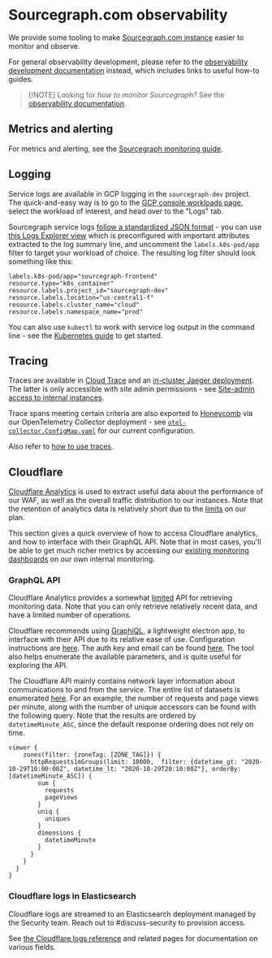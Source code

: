 # Sourcegraph.com observability

We provide some tooling to make [Sourcegraph.com instance](../../process/deployments/instances.md#dotcom) easier to monitor and observe.

For general observability development, please refer to the [observability development documentation](https://docs.sourcegraph.com/dev/background-information/observability) instead, which includes links to useful how-to guides.

> [!NOTE] Looking for _how to monitor Sourcegraph?_ See the [observability documentation](https://docs.sourcegraph.com/admin/observability).

## Metrics and alerting

For metrics and alerting, see the [Sourcegraph monitoring guide](./monitoring.md).

## Logging

Service logs are available in GCP logging in the `sourcegraph-dev` project.
The quick-and-easy way is to go to the [GCP console workloads page](https://console.cloud.google.com/kubernetes/workload/overview?project=sourcegraph-dev), select the workload of interest, and head over to the "Logs" tab.

Sourcegraph service logs [follow a standardized JSON format](https://sourcegraph.com/docs/admin/observability/logs#logs) - you can use [this Logs Explorer view](https://cloudlogging.app.goo.gl/WXpyV1uSzDWnLMg7A) which is preconfigured with important attributes extracted to the log summary line, and uncomment the `labels.k8s-pod/app` filter to target your workload of choice.
The resulting log filter should look something like this:

```none
labels.k8s-pod/app="sourcegraph-frontend"
resource.type="k8s_container"
resource.labels.project_id="sourcegraph-dev"
resource.labels.location="us-central1-f"
resource.labels.cluster_name="cloud"
resource.labels.namespace_name="prod"
```

You can also use `kubectl` to work with service log output in the command line - see the [Kubernetes guide](../../process/deployments/kubernetes.md) to get started.

## Tracing

Traces are available in [Cloud Trace](https://console.cloud.google.com/traces/list?project=sourcegraph-dev) and an [in-cluster Jaeger deployment](https://sourcegraph.com/-/debug/jaeger/).
The latter is only accessible with site admin permissions - see [Site-admin access to internal instances](../../../../security/admin-access-internal-instances.md).

Trace spans meeting certain criteria are also exported to [Honeycomb](https://ui.honeycomb.io/sourcegraph) via our OpenTelemetry Collector deployment - see [`otel-collector.ConfigMap.yaml`](https://github.com/sourcegraph/deploy-sourcegraph-cloud/blob/release/base/otel-collector/otel-collector.ConfigMap.yaml) for our current configuration.

Also refer to [how to use traces](https://sourcegraph.com/docs/admin/observability/tracing#how-to-use-traces).

## Cloudflare

[Cloudflare Analytics](https://www.cloudflare.com/analytics/) is used to extract useful data about the performance of our WAF, as well as the overall traffic distribution to our instances. Note that the retention of analytics data is relatively short due to the [limits](https://developers.cloudflare.com/analytics/graphql-api/limits) on our plan.

This section gives a quick overview of how to access Cloudflare analytics, and how to interface with their GraphQL API. Note that in most cases, you'll be able to get much richer metrics by accessing our [existing monitoring dashboards](monitoring.md) on our own internal monitoring.

### GraphQL API

Cloudflare Analytics provides a somewhat [limited](https://developers.cloudflare.com/analytics/graphql-api/limits) API for retrieving monitoring data. Note that you can only retrieve relatively recent data, and have a limited number of operations.

Cloudflare recommends using [GraphiQL](https://www.electronjs.org/apps/graphiql), a lightweight electron app, to interface with their API due to its relative ease of use. Configuration instructions are [here](https://developers.cloudflare.com/analytics/graphql-api/getting-started). The auth key and email can be found [here](https://github.com/sourcegraph/infrastructure/blob/main/dns/providers.tf). The tool also helps enumerate the available parameters, and is quite useful for exploring the API.

The Cloudflare API mainly contains network layer information about communications to and from the service. The entire list of datasets is enumerated [here](https://developers.cloudflare.com/analytics/graphql-api/features/data-sets). For an example, the number of requests and page views per minute, along with the number of unique accessors can be found with the following query. Note that the results are ordered by `datetimeMinute_ASC`, since the default response ordering does not rely on time.

```{
viewer {
    zones(filter: {zoneTag: [ZONE_TAG]}) {
      httpRequests1mGroups(limit: 10000,  filter: {datetime_gt: "2020-10-29T10:00:00Z", datetime_lt: "2020-10-29T20:10:00Z"}, orderBy: [datetimeMinute_ASC]) {
        sum {
          requests
          pageViews
        }
        uniq {
          uniques
        }
        dimensions {
          datetimeMinute
        }
      }
    }
  }
}
```

### Cloudflare logs in Elasticsearch

Cloudflare logs are streamed to an Elasticsearch deployment managed by the Security team.
Reach out to #discuss-security to provision access.

See [the Cloudflare logs reference](https://developers.cloudflare.com/logs/reference/) and related pages for documentation on various fields.
